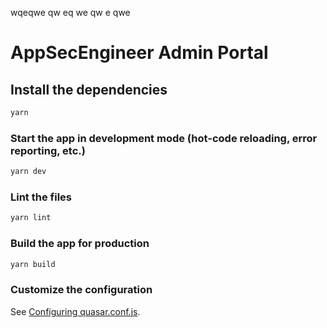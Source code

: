 wqeqwe
qw
eq
we
qw
e
qwe

# AppSecEngineer Admin Portal

## Install the dependencies

```sh
yarn
```

### Start the app in development mode (hot-code reloading, error reporting, etc.)

```sh
yarn dev
```

### Lint the files

```sh
yarn lint
```

### Build the app for production

```sh
yarn build
```

### Customize the configuration

See [Configuring quasar.conf.js](https://quasar.dev/quasar-cli-webpack/quasar-config-js).
